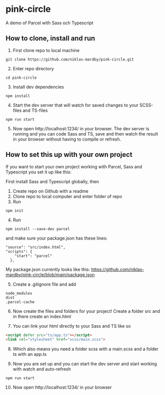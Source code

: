 # pink-circle
A demo of Parcel with Sass och Typescript

## How to clone, install and run
1) First clone repo to local machine

```
git clone https://github.com/niklas-mardby/pink-circle.git
```

2) Enter repo directory

```
cd pink-circle
```

3) Install dev dependencies

```
npm install
```

4) Start the dev server that will watch for saved changes to your SCSS-files and TS-files

```
npm run start
```

5) Now open http://localhost:1234/ in your browser. The dev server is running and you can code Sass and TS, save and then watch the result in your browser without having to compile or refresh.

## How to set this up with your own project

If you want to start your own project working with Parcel, Sass and Typescript you set it up like this:

First install Sass and Typescript globally, then

1) Create repo on Github with a readme
2) Clone repo to local computer and enter folder of repo
3) Run
```
npm init
```

4) Run
```
npm install --save-dev parcel
```

and make sure your package.json has these lines:
```
"source": "src/index.html",
"scripts": {
    "start": "parcel"
  },
```

My package.json currently looks like this: https://github.com/niklas-mardby/pink-circle/blob/main/package.json

5) Create a .gitignore file and add
```
node_modules
dist
.parcel-cache
```

6) Now create the files and folders for your project! Create a folder src and in there create an index.html

7) You can link your html directly to your Sass and TS like so
```html
<script defer src="ts/app.ts"></script>
<link rel="stylesheet" href="scss/main.scss">
```

8) Which also means you need a folder scss with a main.scss and a folder ts with an app.ts

9) Now you are set up and you can start the dev server and start working with watch and auto-refresh
```
npm run start
```

10) Now open http://localhost:1234/ in your browser
